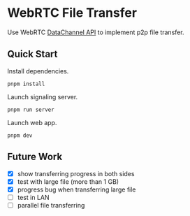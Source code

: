 # WebRTC File Transfer

Use WebRTC [DataChannel API](https://developer.mozilla.org/en-US/docs/Web/API/RTCDataChannel) to implement p2p file transfer.

## Quick Start

Install dependencies.

```
pnpm install
```

Launch signaling server.

```
pnpm run server
```

Launch web app.

```
pnpm dev
```

## Future Work

- [x] show transferring progress in both sides
- [x] test with large file (more than 1 GB)
- [x] progress bug when transferring large file
- [ ] test in LAN
- [ ] parallel file transferring

